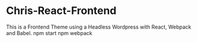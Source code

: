 # Chris-React-Frontend

This is a Frontend Theme using a Headless Wordpress with React, Webpack and Babel.
npm start 
npm webpack
